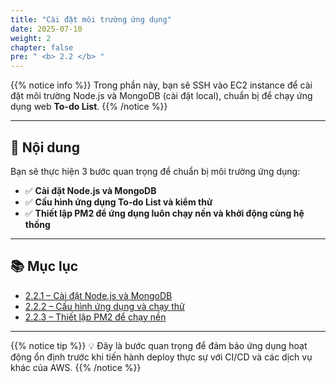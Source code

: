```yaml
---
title: "Cài đặt môi trường ứng dụng"
date: 2025-07-10
weight: 2
chapter: false
pre: " <b> 2.2 </b> "
---
```


{{% notice info %}}
Trong phần này, bạn sẽ SSH vào EC2 instance để cài đặt môi trường Node.js và MongoDB (cài đặt local), chuẩn bị để chạy ứng dụng web **To-do List**.
{{% /notice %}}

---

## 🧰 Nội dung

Bạn sẽ thực hiện 3 bước quan trọng để chuẩn bị môi trường ứng dụng:

- ✅ **Cài đặt Node.js và MongoDB**
- ✅ **Cấu hình ứng dụng To-do List và kiểm thử**
- ✅ **Thiết lập PM2 để ứng dụng luôn chạy nền và khởi động cùng hệ thống**

---

## 📚 Mục lục

- [2.2.1 – Cài đặt Node.js và MongoDB](2.2.1-install-node/)
- [2.2.2 – Cấu hình ứng dụng và chạy thử](2.2.2-config-run-app/)
- [2.2.3 – Thiết lập PM2 để chạy nền](2.2.3-setup-pm2/)

---

{{% notice tip %}}
💡 Đây là bước quan trọng để đảm bảo ứng dụng hoạt động ổn định trước khi tiến hành deploy thực sự với CI/CD và các dịch vụ khác của AWS.
{{% /notice %}}
